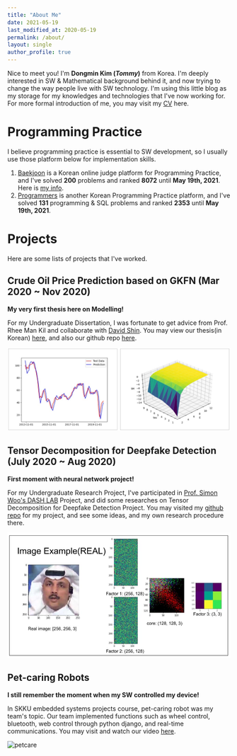 ```yaml
---
title: "About Me"
date: 2021-05-19
last_modified_at: 2020-05-19
permalink: /about/
layout: single
author_profile: true
---
```


Nice to meet you! I'm **Dongmin Kim (*Tommy*)** from Korea. I'm deeply interested in SW & Mathematical background behind it, and now trying to change the way people live with SW technology. I'm using this little blog as my storage for my knowledges and technologies that I've now working for. For more formal introduction of me, you may visit my [CV](https://drive.google.com/file/d/1Qg-GGGiDWKKaUqvxoGnjdjX_U3-1y6kS/view?usp=sharing) here.



# Programming Practice

I believe programming practice is essential to SW development, so I usually use those platform below for implementation skills.

1. [Baekjoon](https://www.acmicpc.net/) is a Korean online judge platform for Programming Practice, and I've solved **200** problems and ranked **8072** until **May 19th, 2021**. Here is [my info](https://www.acmicpc.net/user/ehdals56).
2. [Programmers](https://programmers.co.kr/) is another Korean Programming Practice platform, and I've solved **131** programming & SQL problems and ranked **2353** until **May 19th, 2021**.



# Projects

Here are some lists of projects that I've worked.



## Crude Oil Price Prediction based on GKFN (Mar 2020 ~ Nov 2020)

**My very first thesis here on Modelling!**

For my Undergraduate Dissertation, I was fortunate to get advice from Prof. Rhee Man Kil and collaborate with [David Shin](https://github.com/davidshyn1). You may view our thesis(in Korean) [here](https://github.com/dongminkim0220/Oil-Price-Prediction-Project/blob/master/%EA%B0%80%EC%9A%B0%EC%8B%9C%EC%95%88%20%EC%BB%A4%EB%84%90%20%EB%84%A4%ED%8A%B8%EC%9B%8C%ED%81%AC%EB%A5%BC%20%EC%9D%B4%EC%9A%A9%ED%95%9C%20%EC%9B%90%EC%9C%A0%EA%B0%80%EA%B2%A9%EC%98%88%EC%B8%A1(%EC%84%B1%EA%B7%A0%EA%B4%80%EB%8C%80%ED%95%99%EA%B5%90%20%EA%B9%80%EB%8F%99%EB%AF%BC%2C%20%EC%8B%A0%EC%84%B1%EA%B5%AD).pdf), and also our github repo [here](https://github.com/dongminkim0220/Oil-Price-Prediction-Project).

![gkfn](/assets/images/about/gkfn.jpg)



## Tensor Decomposition for Deepfake Detection (July 2020 ~ Aug 2020)

**First moment with neural network project!**

For my Undergraduate Research Project, I've participated in [Prof. Simon Woo's DASH LAB](https://dash-lab.github.io/About/) Project, and did some researches on Tensor Decomposition for Deepfake Detection Project. You may visited my [github repo](https://github.com/dongminkim0220/Deepfake_with_tensor_decomposition) for my project, and see some ideas, and my own research procedure there.

![tedcmp](/assets/images/about/tedcmp.jpg)



## Pet-caring Robots

**I still remember the moment when my SW controlled my device!**

In SKKU embedded systems projects course, pet-caring robot was my team's topic. Our team implemented functions such as wheel control, bluetooth, web control through python django, and real-time communications. You may visit and watch our video [here](https://drive.google.com/file/d/1-Zy1u3YFXNShyjKSyJK_40nSqBsFRG7h/view).

![petcare](/assets/images/about/petcare.gif)